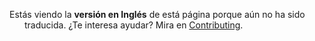 ---
---
<i class="fa-solid fa-circle-info" style="margin-left: -1.5rem"></i> Estás viendo
la **versión en Inglés** de está página porque aún no ha sido traducida.
¿Te interesa ayudar? Mira en [Contributing](/docs/contributing/).
